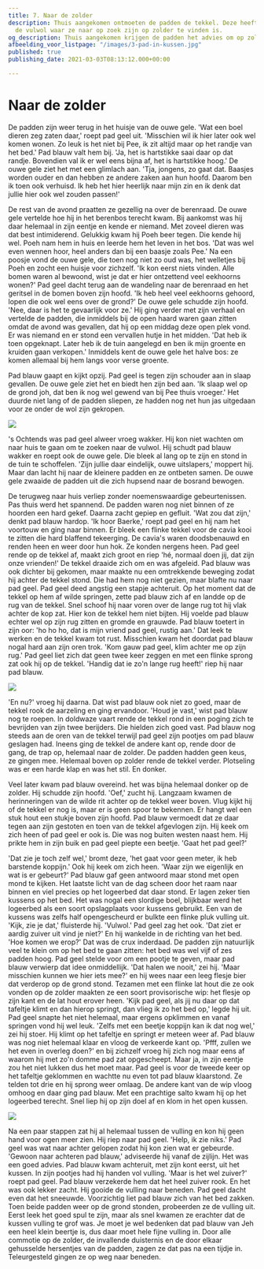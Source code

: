 ```yaml
---
title: 7. Naar de zolder
description: Thuis aangekomen ontmoeten de padden de tekkel. Deze heeft vernomen dat
  de vulwol waar ze naar op zoek zijn op zolder te vinden is.
og_description: Thuis aangekomen krijgen de padden het advies om op zolder te kijken
afbeelding_voor_listpage: "/images/3-pad-in-kussen.jpg"
published: true
publishing_date: 2021-03-03T08:13:12.000+00:00

---
```

# Naar de zolder

De padden zijn weer terug in het huisje van de ouwe gele. 'Wat een boel dieren zeg zaten daar,' roept pad geel uit. 'Misschien wil ik hier later ook wel komen wonen. Zo leuk is het niet bij Pee, ik zit altijd maar op het randje van het bed.' Pad blauw valt hem bij. 'Ja, het is hartstikke saai daar op dat randje. Bovendien val ik er wel eens bijna af, het is hartstikke hoog.' De ouwe gele ziet het met een glimlach aan. 'Tja, jongens, zo gaat dat. Baasjes worden ouder en dan hebben ze andere zaken aan hun hoofd. Daarom ben ik toen ook verhuisd. Ik heb het hier heerlijk naar mijn zin en ik denk dat jullie hier ook wel zouden passen!'

De rest van de avond praatten ze gezellig na over de berenraad. De ouwe gele vertelde hoe hij in het berenbos terecht kwam. Bij aankomst was hij daar helemaal in zijn eentje en kende er niemand. Met zoveel dieren was dat best intimiderend. Gelukkig kwam hij Poeh beer tegen. Die kende hij wel. Poeh nam hem in huis en leerde hem het leven in het bos. 'Dat was wel even wennen hoor, heel anders dan bij een baasje zoals Pee.' Na een poosje vond de ouwe gele, die toen nog niet zo oud was, het welletjes bij Poeh en zocht een huisje voor zichzelf. 'Ik kon eerst niets vinden. Alle bomen waren al bewoond, wist je dat er hier ontzettend veel eekhoorns wonen?' Pad geel dacht terug aan de wandeling naar de berenraad en het geritsel in de bomen boven zijn hoofd. 'Ik heb heel veel eekhoorns gehoord, lopen die ook wel eens over de grond?' De ouwe gele schudde zijn hoofd. 'Nee, daar is het te gevaarlijk voor ze.' Hij ging verder met zijn verhaal en vertelde de padden, die inmiddels bij de open haard waren gaan zitten omdat de avond was gevallen, dat hij op een middag deze open plek vond. Er was niemand en er stond een vervallen hutje in het midden. 'Dat heb ik toen opgeknapt. Later heb ik de tuin aangelegd en ben ik mijn groente en kruiden gaan verkopen.' Inmiddels kent de ouwe gele het halve bos: ze komen allemaal bij hem langs voor verse groente.

Pad blauw gaapt en kijkt opzij. Pad geel is tegen zijn schouder aan in slaap gevallen. De ouwe gele ziet het en biedt hen zijn bed aan. 'Ik slaap wel op de grond joh, dat ben ik nog wel gewend van bij Pee thuis vroeger.' Het duurde niet lang of de padden sliepen, ze hadden nog net hun jas uitgedaan voor ze onder de wol zijn gekropen.

![](/images/1-ouwe-gele-moestuin-a.jpg)

's Ochtends was pad geel alweer vroeg wakker. Hij kon niet wachten om naar huis te gaan om te zoeken naar de vulwol. Hij schudt pad blauw wakker en roept ook de ouwe gele. Die bleek al lang op te zijn en stond in de tuin te schoffelen. 'Zijn jullie daar eindelijk, ouwe uitslapers,' moppert hij. Maar dan lacht hij naar de kleinere padden en ze ontbeten samen. De ouwe gele zwaaide de padden uit die zich hupsend naar de bosrand bewogen.

De terugweg naar huis verliep zonder noemenswaardige gebeurtenissen. Pas thuis werd het spannend. De padden waren nog niet binnen of ze hoorden een hard gekef. Daarna zacht gepiep en gefluit. 'Wat zou dat zijn,' denkt pad blauw hardop. 'Ik hoor Baerke,' roept pad geel en hij nam het voortouw en ging naar binnen. Er bleek een flinke tekkel voor de cavia kooi te zitten die hard blaffend tekeerging. De cavia's waren doodsbenauwd en renden heen en weer door hun hok. Ze konden nergens heen. Pad geel rende op de tekkel af, maakt zich groot en riep 'hé, normaal doen jij, dat zijn onze vrienden!' De tekkel draaide zich om en was afgeleid. Pad blauw was ook dichter bij gekomen, maar maakte nu een omtrekkende beweging zodat hij achter de tekkel stond. Die had hem nog niet gezien, maar blafte nu naar pad geel. Pad geel deed angstig een stapje achteruit. Op het moment dat de tekkel op hem af wilde springen, zette pad blauw zich af en landde op de rug van de tekkel. Snel schoof hij naar voren over de lange rug tot hij vlak achter de kop zat. Hier kon de tekkel hem niet bijten. Hij voelde pad blauw echter wel op zijn rug zitten en gromde en grauwde. Pad blauw toetert in zijn oor: 'ho ho ho, dat is mijn vriend pad geel, rustig aan.' Dat leek te werken en de tekkel kwam tot rust. Misschien kwam het doordat pad blauw nogal hard aan zijn oren trok. 'Kom gauw pad geel, klim achter me op zijn rug.' Pad geel liet zich dat geen twee keer zeggen en met een flinke sprong zat ook hij op de tekkel. 'Handig dat ie zo'n lange rug heeft!' riep hij naar pad blauw. 

![](/images/2-tekkel.jpg)

'En nu?' vroeg hij daarna. Dat wist pad blauw ook niet zo goed, maar de tekkel rook de aarzeling en ging ervandoor. 'Houd je vast,' wist pad blauw nog te roepen. In doldwaze vaart rende de tekkel rond in een poging zich te bevrijden van zijn twee berijders. Die hielden zich goed vast. Pad blauw nog steeds aan de oren van de tekkel terwijl pad geel zijn pootjes om pad blauw geslagen had. Ineens ging de tekkel de andere kant op, rende door de gang, de trap op, helemaal naar de zolder. De padden hadden geen keus, ze gingen mee. Helemaal boven op zolder rende de tekkel verder. Plotseling was er een harde klap en was het stil. En donker.

Veel later kwam pad blauw overeind. het was bijna helemaal donker op de zolder. Hij schudde zijn hoofd. 'Oef,' zucht hij. Langzaam kwamen de herinneringen van de wilde rit achter op de tekkel weer boven. Vlug kijkt hij of de tekkel er nog is, maar er is geen spoor te bekennen. Er hangt wel een stuk hout een stukje boven zijn hoofd. Pad blauw vermoedt dat ze daar tegen aan zijn gestoten en toen van de tekkel afgevlogen zijn. Hij keek om zich heen of pad geel er ook is. Die was nog buiten westen naast hem. Hij prikte hem in zijn buik en pad geel piepte een beetje. 'Gaat het pad geel?'

'Dat zie je toch zelf wel,' bromt deze, 'het gaat voor geen meter, ik heb barstende koppijn.' Ook hij keek om zich heen. 'Waar zijn we eigenlijk en wat is er gebeurt?' Pad blauw gaf geen antwoord maar stond met open mond te kijken. Het laatste licht van de dag scheen door het raam naar binnen en viel precies op het logeerbed dat daar stond. Er lagen zeker tien kussens op het bed. Het was nogal een slordige boel, blijkbaar werd het logeerbed als een soort opslagplaats voor kussens gebruikt. Een van de kussens was zelfs half opengescheurd er bulkte een flinke pluk vulling uit. 'Kijk, zie je dat,' fluisterde hij. 'Vulwol.' Pad geel zag het ook. 'Dat ziet er aardig zuiver uit vind je niet?' En hij wankelde in de richting van het bed. 'Hoe komen we erop?' Dat was de crux inderdaad. De padden zijn natuurlijk veel te klein om op het bed te gaan zitten: het bed was wel vijf of zes padden hoog. Pad geel stelde voor om een pootje te geven, maar pad blauw verwierp dat idee onmiddellijk. 'Dat halen we nooit,' zei hij. 'Maar misschien kunnen we hier iets mee?' en hij wees naar een leeg flesje bier dat verderop op de grond stond. Tezamen met een flinke lat hout die ze ook vonden op de zolder maakten ze een soort provisorische wip: het flesje op zijn kant en de lat hout erover heen. 'Kijk pad geel, als jij nu daar op dat tafeltje klimt en dan hierop springt, dan vlieg ik zo het bed op,' legde hij uit. Pad geel snapte het niet helemaal, maar ergens opklimmen en vanaf springen vond hij wel leuk. 'Zelfs met een beetje koppijn kan ik dat nog wel,' zei hij stoer. Hij klimt op het tafeltje en springt er meteen weer af. Pad blauw was nog niet helemaal klaar en vloog de verkeerde kant op. 'Pfff, zullen we het even in overleg doen?' en bij zichzelf vroeg hij zich nog maar eens af waarom hij met zo'n domme pad zat opgescheept. Maar ja, in zijn eentje zou het niet lukken dus het moet maar. Pad geel is voor de tweede keer op het tafeltje geklommen en wachtte nu even tot pad blauw klaarstond. Ze telden tot drie en hij sprong weer omlaag. De andere kant van de wip vloog omhoog en daar ging pad blauw. Met een prachtige salto kwam hij op het logeerbed terecht. Snel liep hij op zijn doel af en klom in het open kussen. 

![](/images/3-pad-in-kussen.jpg)

Na een paar stappen zat hij al helemaal tussen de vulling en kon hij geen hand voor ogen meer zien. Hij riep naar pad geel. 'Help, ik zie niks.' Pad geel was wat naar achter gelopen zodat hij kon zien wat er gebeurde. 'Gewoon naar achteren pad blauw,' adviseerde hij vanaf de zijlijn. Het was een goed advies. Pad blauw kwam achteruit, met zijn kont eerst, uit het kussen. In zijn pootjes had hij handen vol vulling. 'Maar is het wel zuiver?' roept pad geel. Pad blauw verzekerde hem dat het heel zuiver rook. En het was ook lekker zacht. Hij gooide de vulling naar beneden. Pad geel dacht even dat het sneeuwde. Voorzichtig liet pad blauw zich van het bed zakken. Toen beide padden weer op de grond stonden, probeerden ze de vulling uit. Eerst leek het goed spul te zijn, maar als snel kwamen ze erachter dat de kussen vulling te grof was. Je moet je wel bedenken dat pad blauw van Jeh een heel klein beertje is, dus daar moet hele fijne vulling in. Door alle commotie op de zolder, de invallende duisternis en de door elkaar gehusselde hersentjes van de padden, zagen ze dat pas na een tijdje in. Teleurgesteld gingen ze op weg naar beneden.